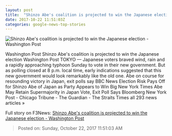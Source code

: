 ```yaml
---
layout: post
title:  "Shinzo Abe's coalition is projected to win the Japanese election - Washington Post"
date: 2017-10-22 11:51:03Z
categories: google-news-top-stories
---
```


![Shinzo Abe's coalition is projected to win the Japanese election - Washington Post](https://img.washingtonpost.com/rf/image_1484w/2010-2019/WashingtonPost/2017/10/22/Foreign/Images/AFP_TM1KP.jpg?t=20170517)

Washington Post Shinzo Abe's coalition is projected to win the Japanese election Washington Post TOKYO — Japanese voters braved wind, rain and a rapidly approaching typhoon Sunday to vote in their new government. But as polling closed at 8 p.m. local time, early indications suggested that this new government would look remarkably like the old one. Abe on course for resounding victory in Japan, exit polls say BBC News Election Risk Pays Off for Shinzo Abe of Japan as Party Appears to Win Big New York Times Abe May Retain Supermajority in Japan Vote, Exit Poll Says Bloomberg New York Post - Chicago Tribune - The Guardian - The Straits Times all 293 news articles »


Full story on F3News: [Shinzo Abe's coalition is projected to win the Japanese election - Washington Post](http://www.f3nws.com/n/aAbpUC)

> Posted on: Sunday, October 22, 2017 11:51:03 AM
